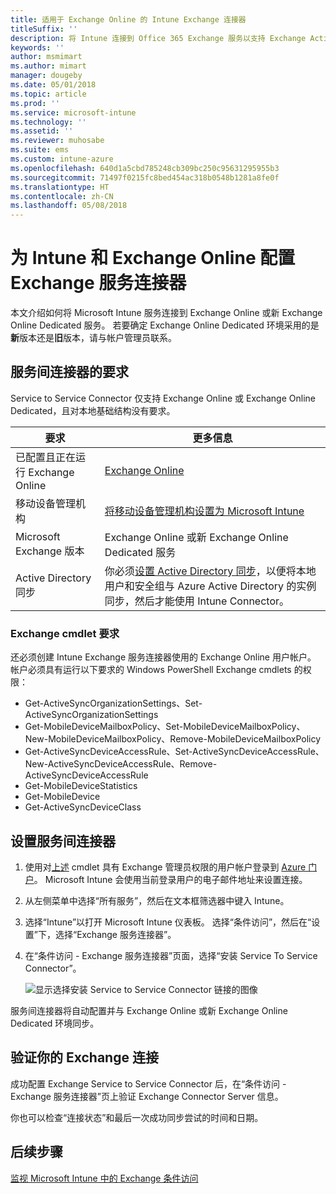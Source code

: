 ```yaml
---
title: 适用于 Exchange Online 的 Intune Exchange 连接器
titleSuffix: ''
description: 将 Intune 连接到 Office 365 Exchange 服务以支持 Exchange ActiveSync 移动设备管理 (MDM)。
keywords: ''
author: msmimart
ms.author: mimart
manager: dougeby
ms.date: 05/01/2018
ms.topic: article
ms.prod: ''
ms.service: microsoft-intune
ms.technology: ''
ms.assetid: ''
ms.reviewer: muhosabe
ms.suite: ems
ms.custom: intune-azure
ms.openlocfilehash: 640d1a5cbd785248cb309bc250c95631295955b3
ms.sourcegitcommit: 71497f0215fc8bed454ac318b0548b1281a8fe0f
ms.translationtype: HT
ms.contentlocale: zh-CN
ms.lasthandoff: 05/08/2018
---
```

# <a name="configure-the-exchange-service-connector-for-intune-and-exchange-online"></a>为 Intune 和 Exchange Online 配置 Exchange 服务连接器

本文介绍如何将 Microsoft Intune 服务连接到 Exchange Online 或新 Exchange Online Dedicated 服务。 若要确定 Exchange Online Dedicated 环境采用的是**新**版本还是**旧**版本，请与帐户管理员联系。

## <a name="service-to-service-connector-requirements"></a>服务间连接器的要求
Service to Service Connector 仅支持 Exchange Online 或 Exchange Online Dedicated，且对本地基础结构没有要求。


|              要求               |                                                                                                            更多信息                                                                                                            |
|----------------------------------------|----------------------------------------------------------------------------------------------------------------------------------------------------------------------------------------------------------------------------------------|
| 已配置且正在运行 Exchange Online |                                                                                 [Exchange Online](https://technet.microsoft.com/library/jj200580.aspx)                                                                                 |
|   移动设备管理机构   |                                                       [将移动设备管理机构设置为 Microsoft Intune](mdm-authority-set.md)                                                       |
|       Microsoft Exchange 版本       |                                                                                      Exchange Online 或新 Exchange Online Dedicated 服务                                                                                      |
|    Active Directory 同步    | 你必须[设置 Active Directory 同步](/intune/users-add)，以便将本地用户和安全组与 Azure Active Directory 的实例同步，然后才能使用 Intune Connector。 |

### <a name="exchange-cmdlet-requirements"></a>Exchange cmdlet 要求

还必须创建 Intune Exchange 服务连接器使用的 Exchange Online 用户帐户。 帐户必须具有运行以下要求的 Windows PowerShell Exchange cmdlets 的权限：

 - Get-ActiveSyncOrganizationSettings、Set-ActiveSyncOrganizationSettings
 - Get-MobileDeviceMailboxPolicy、Set-MobileDeviceMailboxPolicy、New-MobileDeviceMailboxPolicy、Remove-MobileDeviceMailboxPolicy
 - Get-ActiveSyncDeviceAccessRule、Set-ActiveSyncDeviceAccessRule、New-ActiveSyncDeviceAccessRule、Remove-ActiveSyncDeviceAccessRule
 - Get-MobileDeviceStatistics
 - Get-MobileDevice
 - Get-ActiveSyncDeviceClass

## <a name="set-up-the-service-to-service-connector"></a>设置服务间连接器

1. 使用对[上述](#exchange-cmdlet-requirements) cmdlet 具有 Exchange 管理员权限的用户帐户登录到 [Azure 门户](http://portal.azure.com)。 Microsoft Intune 会使用当前登录用户的电子邮件地址来设置连接。

2. 从左侧菜单中选择“所有服务”，然后在文本框筛选器中键入 Intune。

3. 选择“Intune”以打开 Microsoft Intune 仪表板。 选择“条件访问”，然后在“设置”下，选择“Exchange 服务连接器”。

4.  在“条件访问 - Exchange 服务连接器”页面，选择“安装 Service To Service Connector”。 
   
     ![显示选择安装 Service to Service Connector 链接的图像](media/exchange_service_connector.png)

服务间连接器将自动配置并与 Exchange Online 或新 Exchange Online Dedicated 环境同步。

## <a name="validate-your-exchange-connection"></a>验证你的 Exchange 连接

成功配置 Exchange Service to Service Connector 后，在“条件访问 - Exchange 服务连接器”页上验证 Exchange Connector Server 信息。

你也可以检查“连接状态”和最后一次成功同步尝试的时间和日期。

## <a name="next-steps"></a>后续步骤
[监视 Microsoft Intune 中的 Exchange 条件访问](conditional-access-exchange-monitor.md)